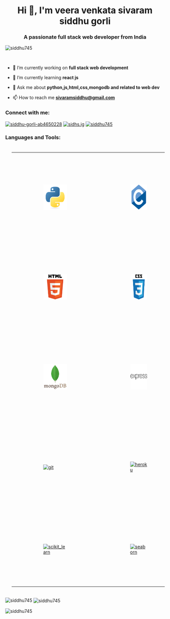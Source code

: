 <h1 align="center">Hi 👋, I'm veera venkata sivaram siddhu gorli</h1>
<h3 align="center">A passionate full stack web developer from India</h3>

<p align="left"> <img src="https://komarev.com/ghpvc/?username=siddhu745&label=Profile%20views&color=0e75b6&style=flat"
        alt="siddhu745" /> </p>

<p align="left"> <a href="https://twitter.com/" target="blank"><img
            src="https://img.shields.io/twitter/follow/?logo=twitter&style=for-the-badge" alt="" /></a> </p>

- 🔭 I’m currently working on **full stack web development**

- 🌱 I’m currently learning **react js**

- 💬 Ask me about **python,js,html,css,mongodb and related to web dev**

- 📫 How to reach me **sivaramsiddhu@gmail.com**

<h3 align="left">Connect with me:</h3>
<p align="left">
    <a href="https://linkedin.com/in/siddhu-gorli-ab4650228" target="blank"><img align="center"
            src="https://raw.githubusercontent.com/rahuldkjain/github-profile-readme-generator/master/src/images/icons/Social/linked-in-alt.svg"
            alt="siddhu-gorli-ab4650228" height="30" width="40" /></a>
    <a href="https://instagram.com/sidhs.ig" target="blank"><img align="center"
            src="https://raw.githubusercontent.com/rahuldkjain/github-profile-readme-generator/master/src/images/icons/Social/instagram.svg"
            alt="sidhs.ig" height="30" width="40" /></a>
    <a href="https://www.leetcode.com/siddhu745" target="blank"><img align="center"
            src="https://raw.githubusercontent.com/rahuldkjain/github-profile-readme-generator/master/src/images/icons/Social/leet-code.svg"
            alt="siddhu745" height="30" width="40" /></a>
</p>

<h3 align="left">Languages and Tools:</h3>
<table style="padding: 20px;">
    <tr>
        <td style="padding: 100px;">
            <a href="https://www.python.org" target="_blank" rel="noreferrer"> <img
                src="https://raw.githubusercontent.com/devicons/devicon/master/icons/python/python-original.svg"
                alt="python" width="80" height="80" /> </a>
        </td>
        <td style="padding: 100px;">
            <a href="https://www.cprogramming.com/" target="_blank" rel="noreferrer">
                <img src="https://raw.githubusercontent.com/devicons/devicon/master/icons/c/c-original.svg" alt="c" width="80"
                    height="80" /> 
            </a>
        </td>
        <td style="padding: 100px;">
            <a href="https://www.w3schools.com/cpp/" target="_blank" rel="noreferrer">
                <img src="https://raw.githubusercontent.com/devicons/devicon/master/icons/cplusplus/cplusplus-original.svg"
                    alt="cplusplus" width="80" height="80" /> </a>
        </td>
        <td style="padding: 100px;">
            <a href="https://www.java.com" target="_blank" rel="noreferrer">
                <img src="https://raw.githubusercontent.com/devicons/devicon/master/icons/java/java-original.svg" alt="java"
                    width="80" height="80" /> </a>
        </td>
        <td style="padding: 100px;">
            <a href="https://developer.mozilla.org/en-US/docs/Web/JavaScript"
        target="_blank" rel="noreferrer"> <img
            src="https://raw.githubusercontent.com/devicons/devicon/master/icons/javascript/javascript-original.svg"
            alt="javascript" width="80" height="80" /> </a>
        </td>
    </tr>
    <tr>
        <td style="padding: 100px;">
            <a href="https://www.w3.org/html/" target="_blank" rel="noreferrer"> <img
                src="https://raw.githubusercontent.com/devicons/devicon/master/icons/html5/html5-original-wordmark.svg"
                alt="html5" width="80" height="80" /> </a>
        </td>
        <td style="padding: 100px;">
            <a href="https://www.w3schools.com/css/" target="_blank"
        rel="noreferrer">
        <img src="https://raw.githubusercontent.com/devicons/devicon/master/icons/css3/css3-original-wordmark.svg"
            alt="css3" width="80" height="80" /> </a>
        </td>
        <td style="padding: 100px;">
            <a href="https://getbootstrap.com" target="_blank" rel="noreferrer">
                <img src="https://raw.githubusercontent.com/devicons/devicon/master/icons/bootstrap/bootstrap-plain-wordmark.svg"
                    alt="bootstrap" width="80" height="80" />
            </a>
        </td>
        <td style="padding: 100px;">
            <a href="https://www.php.net" target="_blank" rel="noreferrer">
                <img src="https://raw.githubusercontent.com/devicons/devicon/master/icons/php/php-original.svg" alt="php"
                    width="80" height="80" /> </a>
        </td>
        <td style="padding: 100px;">
            <a href="https://www.mysql.com/" target="_blank"
        rel="noreferrer"> <img
            src="https://raw.githubusercontent.com/devicons/devicon/master/icons/mysql/mysql-original-wordmark.svg"
            alt="mysql" width="80" height="80" /> </a>
        </td>
    </tr>
    <tr>
        <td style="padding: 100px;">
            <a href="https://www.mongodb.com/" target="_blank" rel="noreferrer"> <img
                src="https://raw.githubusercontent.com/devicons/devicon/master/icons/mongodb/mongodb-original-wordmark.svg"
                alt="mongodb" width="80" height="80" /> </a>
        </td>
        <td style="padding: 100px;">
            <a href="https://expressjs.com" target="_blank" rel="noreferrer">
                <img src="https://raw.githubusercontent.com/devicons/devicon/master/icons/express/express-original-wordmark.svg"
                    alt="express" width="80" height="80" /> </a>
        </td>
        <td style="padding: 100px;">
            <a href="https://reactjs.org/" target="_blank" rel="noreferrer">
                <img src="https://raw.githubusercontent.com/devicons/devicon/master/icons/react/react-original-wordmark.svg"
                    alt="react" width="80" height="80" /> </a>
        </td>
        <td style="padding: 100px;">
            <a href="https://nodejs.org" target="_blank" rel="noreferrer">
                <img src="https://raw.githubusercontent.com/devicons/devicon/master/icons/nodejs/nodejs-original-wordmark.svg"
                    alt="nodejs" width="80" height="80" /> </a>
        </td>
        <td style="padding: 100px;">
            <a href="https://www.figma.com/" target="_blank"
        rel="noreferrer"> <img src="https://www.vectorlogo.zone/logos/figma/figma-icon.svg" alt="figma" width="80"
            height="80" /> </a>
        </td>
    </tr>
    <tr>
        <td style="padding: 100px;">
            <a href="https://git-scm.com/" target="_blank" rel="noreferrer"> <img
                src="https://www.vectorlogo.zone/logos/git-scm/git-scm-icon.svg" alt="git" width="80" height="80" /> 
            </a>
        </td>
        <td style="padding: 100px;">
            <a href="https://heroku.com" target="_blank" rel="noreferrer"> <img
                src="https://www.vectorlogo.zone/logos/heroku/heroku-icon.svg" alt="heroku" width="80" height="80" /> 
            </a>
        </td>
        <td style="padding: 100px;">
            <a href="https://www.linux.org/" target="_blank"
        rel="noreferrer"> <img
            src="https://raw.githubusercontent.com/devicons/devicon/master/icons/linux/linux-original.svg" alt="linux"
            width="80" height="80" /> </a>
        </td>
        <td style="padding: 100px;">
            <a href="https://pandas.pydata.org/" target="_blank"
        rel="noreferrer"> <img
            src="https://raw.githubusercontent.com/devicons/devicon/2ae2a900d2f041da66e950e4d48052658d850630/icons/pandas/pandas-original.svg"
            alt="pandas" width="80" height="80" /> </a>
        </td>
        <td style="padding: 100px;">
            <a href="https://postman.com" target="_blank" rel="noreferrer"> <img
                src="https://www.vectorlogo.zone/logos/getpostman/getpostman-icon.svg" alt="postman" width="80"
                height="80" /> </a>
        </td>
    </tr>
    <tr>
        <td style="padding: 100px;">
            <a href="https://scikit-learn.org/" target="_blank"
        rel="noreferrer"> <img src="https://upload.wikimedia.org/wikipedia/commons/0/05/Scikit_learn_logo_small.svg"
            alt="scikit_learn" width="80" height="80" /> </a>
        </td>
        <td style="padding: 100px;">
            <a href="https://seaborn.pydata.org/" target="_blank"
        rel="noreferrer">
        <img src="https://seaborn.pydata.org/_images/logo-mark-lightbg.svg" alt="seaborn" width="80" height="80" /> </a>
        </td>
    </tr>

</table>
<p align="center">
    
          
                 
</p>

<p><img align="left"
        src="https://github-readme-stats.vercel.app/api/top-langs?username=siddhu745&show_icons=true&locale=en&layout=compact"
        alt="siddhu745" /></p>

<p>&nbsp;<img align="center"
        src="https://github-readme-stats.vercel.app/api?username=siddhu745&show_icons=true&locale=en" alt="siddhu745" />
</p>

<p><img align="center" src="https://github-readme-streak-stats.herokuapp.com/?user=siddhu745&" alt="siddhu745" /></p>
